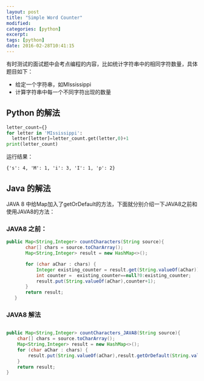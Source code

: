 ```yaml
---
layout: post
title: "Simple Word Counter"
modified:
categories: [python]
excerpt:
tags: [python]
date: 2016-02-28T10:41:15
---
```


有时测试的面试题中会考点编程的内容，比如统计字符串中的相同字符数量，具体题目如下：

- 给定一个字符串，如MIssissippi
- 计算字符串中每一个不同字符出现的数量

## Python 的解法

```python
letter_count={}
for letter in 'MIssissippi':
  letter[letter]=letter_count.get(letter,0)+1
print(letter_count)
```

运行结果：

```
{'s': 4, 'M': 1, 'i': 3, 'I': 1, 'p': 2}
```

## Java 的解法

JAVA 8 中给Map加入了getOrDefault的方法，下面就分别介绍一下JAVA8之前和使用JAVA8的方法：

### JAVA8 之前：

```java
public Map<String,Integer> countCharacters(String source){
       char[] chars = source.toCharArray();
       Map<String,Integer> result = new HashMap<>();

       for (char aChar : chars) {
           Integer existing_counter = result.get(String.valueOf(aChar));
           int counter =  existing_counter==null?0:existing_counter;
           result.put(String.valueOf(aChar),counter+1);
       }
       return result;
   }
```

### JAVA8 解法

```java

public Map<String,Integer> countCharacters_JAVA8(String source){
    char[] chars = source.toCharArray();
    Map<String,Integer> result = new HashMap<>();
    for (char aChar : chars) {
        result.put(String.valueOf(aChar),result.getOrDefault(String.valueOf(aChar),0)+1);
    }
    return result;
}

```
